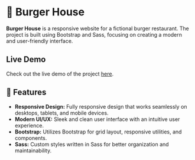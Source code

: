 # 🍔 Burger House

**Burger House** is a responsive website for a fictional burger restaurant. The project is built using Bootstrap and Sass, focusing on creating a modern and user-friendly interface.

## Live Demo

Check out the live demo of the project [here](https://hasanraza25.github.io/Burger-house/).

## 🚀 Features

- **Responsive Design:** Fully responsive design that works seamlessly on desktops, tablets, and mobile devices.
- **Modern UI/UX:** Sleek and clean user interface with an intuitive user experience.
- **Bootstrap:** Utilizes Bootstrap for grid layout, responsive utilities, and components.
- **Sass:** Custom styles written in Sass for better organization and maintainability.
